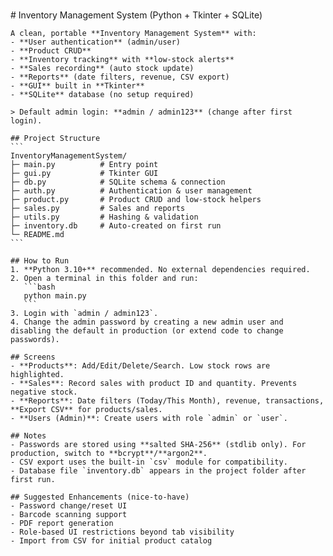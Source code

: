 \
    # Inventory Management System (Python + Tkinter + SQLite)

    A clean, portable **Inventory Management System** with:
    - **User authentication** (admin/user)
    - **Product CRUD**
    - **Inventory tracking** with **low-stock alerts**
    - **Sales recording** (auto stock update)
    - **Reports** (date filters, revenue, CSV export)
    - **GUI** built in **Tkinter**
    - **SQLite** database (no setup required)

    > Default admin login: **admin / admin123** (change after first login).

    ## Project Structure
    ```
    InventoryManagementSystem/
    ├─ main.py          # Entry point
    ├─ gui.py           # Tkinter GUI
    ├─ db.py            # SQLite schema & connection
    ├─ auth.py          # Authentication & user management
    ├─ product.py       # Product CRUD and low-stock helpers
    ├─ sales.py         # Sales and reports
    ├─ utils.py         # Hashing & validation
    ├─ inventory.db     # Auto-created on first run
    └─ README.md
    ```

    ## How to Run
    1. **Python 3.10+** recommended. No external dependencies required.
    2. Open a terminal in this folder and run:
       ```bash
       python main.py
       ```
    3. Login with `admin / admin123`.
    4. Change the admin password by creating a new admin user and disabling the default in production (or extend code to change passwords).

    ## Screens
    - **Products**: Add/Edit/Delete/Search. Low stock rows are highlighted.
    - **Sales**: Record sales with product ID and quantity. Prevents negative stock.
    - **Reports**: Date filters (Today/This Month), revenue, transactions, **Export CSV** for products/sales.
    - **Users (Admin)**: Create users with role `admin` or `user`.

    ## Notes
    - Passwords are stored using **salted SHA-256** (stdlib only). For production, switch to **bcrypt**/**argon2**.
    - CSV export uses the built-in `csv` module for compatibility.
    - Database file `inventory.db` appears in the project folder after first run.

    ## Suggested Enhancements (nice-to-have)
    - Password change/reset UI
    - Barcode scanning support
    - PDF report generation
    - Role-based UI restrictions beyond tab visibility
    - Import from CSV for initial product catalog
